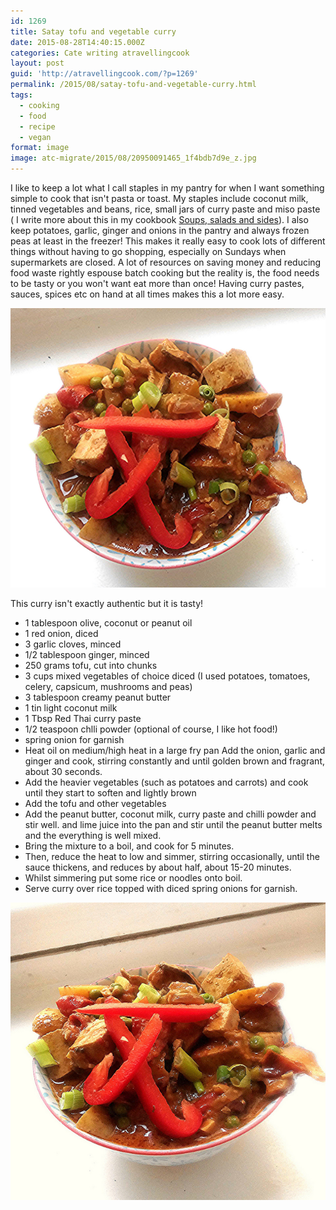 ```yaml
---
id: 1269
title: Satay tofu and vegetable curry
date: 2015-08-28T14:40:15.000Z
categories: Cate writing atravellingcook
layout: post
guid: 'http://atravellingcook.com/?p=1269'
permalink: /2015/08/satay-tofu-and-vegetable-curry.html
tags:
  - cooking
  - food
  - recipe
  - vegan
format: image
image: atc-migrate/2015/08/20950091465_1f4bdb7d9e_z.jpg
---
```


I like to keep a lot what I call staples in my pantry for when I want something simple to cook that isn't pasta or toast. My staples include coconut milk, tinned vegetables and beans, rice, small jars of curry paste and miso paste ( I write more about this in my cookbook [Soups, salads and sides](https://sellfy.com/p/AnEq/)). I also keep potatoes, garlic, ginger and onions in the pantry and always frozen peas at least in the freezer! This makes it really easy to cook lots of different things without having to go shopping, especially on Sundays when supermarkets are closed. A lot of resources on saving money and reducing food waste rightly espouse batch cooking but the reality is, the food needs to be tasty or you won't want eat more than once! Having curry pastes, sauces, spices etc on hand at all times makes this a lot more easy.

![20940321352_1bdd66205d_h](/images/atc-migrate/2015/08/20940321352_1bdd66205d_h.jpg)

This curry isn't exactly authentic but it is tasty!

-   1 tablespoon olive, coconut or peanut oil
-   1 red onion, diced
-   3 garlic cloves, minced
-   1/2 tablespoon ginger, minced
-   250 grams tofu, cut into chunks
-   3 cups mixed vegetables of choice diced (I used potatoes, tomatoes, celery, capsicum, mushrooms and peas)
-   3 tablespoon creamy peanut butter
-   1 tin light coconut milk
-   1 Tbsp Red Thai curry paste
-   1/2 teaspoon chlli powder (optional of course, I like hot food!)
-   spring onion for garnish
-   Heat oil on medium/high heat in a large fry pan Add the onion, garlic and ginger and cook, stirring constantly and until golden brown and fragrant, about 30 seconds.
-   Add the heavier vegetables (such as potatoes and carrots) and cook until they start to soften and lightly brown
-   Add the tofu and other vegetables
-   Add the peanut butter, coconut milk, curry paste and chilli powder and stir well. and lime juice into the pan and stir until the peanut butter melts and the everything is well mixed.
-   Bring the mixture to a boil, and cook for 5 minutes.
-   Then, reduce the heat to low and simmer, stirring occasionally, until the sauce thickens, and reduces by about half, about 15-20 minutes.
-   Whilst simmering put some rice or noodles onto boil.
-   Serve curry over rice topped with diced spring onions for garnish.

![20950091465_1f4bdb7d9e_z](/images/atc-migrate/2015/08/20950091465_1f4bdb7d9e_z.jpg)
